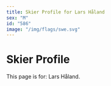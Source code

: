 ```yaml
---
title: Skier Profile for Lars Håland
sex: "M"
id: "586"
image: "/img/flags/swe.svg" 
---
```


# Skier Profile

This page is for: Lars Håland.
    